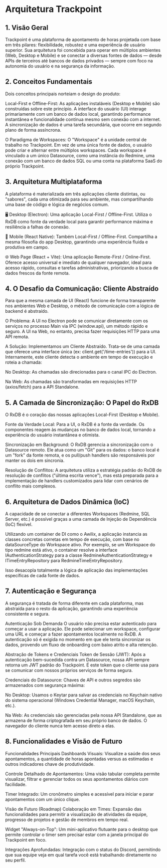 # Arquitetura Trackpoint

## 1. Visão Geral
Trackpoint é uma plataforma de apontamento de horas projetada com base em três pilares: flexibilidade, robustez e uma experiência de usuário superior. Sua arquitetura foi concebida para operar em múltiplos ambientes (Web, Desktop e Mobile) e se conectar a diversas fontes de dados — desde APIs de terceiros até bancos de dados privados — sempre com foco na autonomia do usuário e na segurança da informação.

## 2. Conceitos Fundamentais
Dois conceitos principais norteiam o design do produto:

Local-First e Offline-First: As aplicações instaláveis (Desktop e Mobile) são construídas sobre este princípio. A interface do usuário (UI) interage primariamente com um banco de dados local, garantindo performance instantânea e funcionalidade contínua mesmo sem conexão com a internet. A sincronização de dados é uma tarefa secundária, que ocorre em segundo plano de forma assíncrona.

O Paradigma de Workspaces: O "Workspace" é a unidade central de trabalho no Trackpoint. Em vez de uma única fonte de dados, o usuário pode criar e alternar entre múltiplos workspaces. Cada workspace é vinculado a um único Datasource, como uma instância do Redmine, uma conexão com um banco de dados SQL ou uma conta na plataforma SaaS do próprio Trackpoint.

## 3. Arquitetura Multiplataforma
A plataforma é materializada em três aplicações cliente distintas, ou "sabores", cada uma otimizada para seu ambiente, mas compartilhando uma base de código e lógica de negócios comum.

🖥️ Desktop (Electron): Uma aplicação Local-First / Offline-First. Utiliza o RxDB como fonte da verdade local para garantir performance máxima e resiliência a falhas de conexão.

📱 Mobile (React Native): Também Local-First / Offline-First. Compartilha a mesma filosofia do app Desktop, garantindo uma experiência fluida e produtiva em campo.

🌐 Web Page (React + Vite): Uma aplicação Remote-First / Online-First. Oferece acesso universal e imediato de qualquer navegador, ideal para acesso rápido, consultas e tarefas administrativas, priorizando a busca de dados frescos da fonte remota.

## 4. O Desafio da Comunicação: Cliente Abstraído
Para que a mesma camada de UI (React) funcione de forma transparente nos ambientes Web e Desktop, o método de comunicação com a lógica de backend é abstraído.

O Problema: A UI no Electron pode se comunicar diretamente com os serviços no processo Main via IPC (window.api), um método rápido e seguro. A UI na Web, no entanto, precisa fazer requisições HTTP para uma API remota.

A Solução: Implementamos um Cliente Abstraído. Trata-se de uma camada que oferece uma interface única (ex: client.get('/time-entries')) para a UI. Internamente, este cliente detecta o ambiente em tempo de execução e roteia a chamada:

No Desktop: As chamadas são direcionadas para o canal IPC do Electron.

Na Web: As chamadas são transformadas em requisições HTTP (axios/fetch) para a API Standalone.

## 5. A Camada de Sincronização: O Papel do RxDB
O RxDB é o coração das nossas aplicações Local-First (Desktop e Mobile).

Fonte da Verdade Local: Para a UI, o RxDB é a fonte da verdade. Os componentes reagem às mudanças no banco de dados local, tornando a experiência do usuário instantânea e otimista.

Sincronização em Background: O RxDB gerencia a sincronização com o Datasource remoto. Ele atua como um "Git" para os dados: o banco local é um "fork" da fonte remota, e os pull/push handlers são responsáveis por manter os dois em sincronia.

Resolução de Conflitos: A arquitetura utiliza a estratégia padrão do RxDB de resolução de conflitos ("última escrita vence"), mas está preparada para a implementação de handlers customizados para lidar com cenários de conflito mais complexos.

## 6. Arquitetura de Dados Dinâmica (IoC)
A capacidade de se conectar a diferentes Workspaces (Redmine, SQL Server, etc.) é possível graças a uma camada de Injeção de Dependência (IoC) flexível.

Utilizando um container de DI como o Awilix, a aplicação instancia as classes concretas corretas em tempo de execução, com base no dataSourceType do Workspace ativo. Por exemplo, se um Workspace do tipo redmine está ativo, o container resolve a interface IAuthenticationStrategy para a classe RedmineAuthenticationStrategy e ITimeEntryRepository para RedmineTimeEntryRepository.

Isso desacopla totalmente a lógica de aplicação das implementações específicas de cada fonte de dados.

## 7. Autenticação e Segurança
A segurança é tratada de forma diferente em cada plataforma, mas abstraída para o resto da aplicação, garantindo uma experiência consistente e segura.

Autenticação Sob Demanda
O usuário não precisa estar autenticado para começar a usar a aplicação. Ele pode selecionar um workspace, configurar uma URL e começar a fazer apontamentos localmente no RxDB. A autenticação só é exigida no momento em que ele tenta sincronizar os dados, provendo um fluxo de onboarding com baixo atrito e alta retenção.

Abstração de Tokens e Credenciais
Token de Sessão (JWT): Após a autenticação bem-sucedida contra um Datasource, nossa API sempre retorna um JWT padrão do Trackpoint. É este token que o cliente usa para se comunicar com nossos próprios serviços de forma segura.

Credenciais do Datasource: Chaves de API e outros segredos são armazenados com segurança máxima:

No Desktop: Usamos o Keytar para salvar as credenciais no Keychain nativo do sistema operacional (Windows Credential Manager, macOS Keychain, etc.).

Na Web: As credenciais são gerenciadas pela nossa API Standalone, que as armazena de forma criptografada em seu próprio banco de dados. O navegador do cliente nunca tem acesso direto a elas.

## 8. Funcionalidades e Visão de Futuro
Funcionalidades Principais
Dashboards Visuais: Visualize a saúde dos seus apontamentos, a quantidade de horas apontadas versus as estimadas e outros indicadores chave de produtividade.

Controle Detalhado de Apontamentos: Uma visão tabular completa permite visualizar, filtrar e gerenciar todos os seus apontamentos diários com facilidade.

Timer Integrado: Um cronômetro simples e acessível para iniciar e parar apontamentos com um único clique.

Visão de Futuro (Roadmap)
Colaboração em Times: Expansão das funcionalidades para permitir a visualização de atividades da equipe, progresso de projetos e gestão de membros em tempo real.

Widget "Always-on-Top": Um mini-aplicativo flutuante para o desktop que permite controlar o timer sem precisar estar com a janela principal do Trackpoint em foco.

Integrações Aprofundadas: Integração com o status do Discord, permitindo que sua equipe veja em qual tarefa você está trabalhando diretamente no seu perfil.
